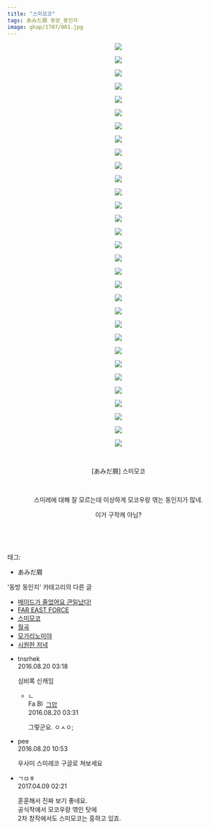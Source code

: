 ```yaml
---
title: "스미모코"
tags: あみだ屑 동방_동인지
image: ghap/1707/001.jpg
---
```

<div class="article">
<p style="text-align: center; clear: none; float: none;"><img src="{{ site.nasurl }}/ghap/1707/001.jpg"/></p>
<p style="text-align: center; clear: none; float: none;"><img src="{{ site.nasurl }}/ghap/1707/002.jpg"/></p>
<p style="text-align: center; clear: none; float: none;"><img src="{{ site.nasurl }}/ghap/1707/003.jpg"/></p>
<p style="text-align: center; clear: none; float: none;"><img src="{{ site.nasurl }}/ghap/1707/004.jpg"/></p>
<p style="text-align: center; clear: none; float: none;"><img src="{{ site.nasurl }}/ghap/1707/005.jpg"/></p>
<p style="text-align: center; clear: none; float: none;"><img src="{{ site.nasurl }}/ghap/1707/006.jpg"/></p>
<p style="text-align: center; clear: none; float: none;"><img src="{{ site.nasurl }}/ghap/1707/007.jpg"/></p>
<p style="text-align: center; clear: none; float: none;"><img src="{{ site.nasurl }}/ghap/1707/008.jpg"/></p>
<p style="text-align: center; clear: none; float: none;"><img src="{{ site.nasurl }}/ghap/1707/009.jpg"/></p>
<p style="text-align: center; clear: none; float: none;"><img src="{{ site.nasurl }}/ghap/1707/010.jpg"/></p>
<p style="text-align: center; clear: none; float: none;"><img src="{{ site.nasurl }}/ghap/1707/011.jpg"/></p>
<p style="text-align: center; clear: none; float: none;"><img src="{{ site.nasurl }}/ghap/1707/012.jpg"/></p>
<p style="text-align: center; clear: none; float: none;"><img src="{{ site.nasurl }}/ghap/1707/013.jpg"/></p>
<p style="text-align: center; clear: none; float: none;"><img src="{{ site.nasurl }}/ghap/1707/014.jpg"/></p>
<p style="text-align: center; clear: none; float: none;"><img src="{{ site.nasurl }}/ghap/1707/015.jpg"/></p>
<p style="text-align: center; clear: none; float: none;"><img src="{{ site.nasurl }}/ghap/1707/016.jpg"/></p>
<p style="text-align: center; clear: none; float: none;"><img src="{{ site.nasurl }}/ghap/1707/017.jpg"/></p>
<p style="text-align: center; clear: none; float: none;"><img src="{{ site.nasurl }}/ghap/1707/018.jpg"/></p>
<p style="text-align: center; clear: none; float: none;"><img src="{{ site.nasurl }}/ghap/1707/019.jpg"/></p>
<p style="text-align: center; clear: none; float: none;"><img src="{{ site.nasurl }}/ghap/1707/020.jpg"/></p>
<p style="text-align: center; clear: none; float: none;"><img src="{{ site.nasurl }}/ghap/1707/021.jpg"/></p>
<p style="text-align: center; clear: none; float: none;"><img src="{{ site.nasurl }}/ghap/1707/022.jpg"/></p>
<p style="text-align: center; clear: none; float: none;"><img src="{{ site.nasurl }}/ghap/1707/023.jpg"/></p>
<p style="text-align: center; clear: none; float: none;"><img src="{{ site.nasurl }}/ghap/1707/024.jpg"/></p>
<p style="text-align: center; clear: none; float: none;"><img src="{{ site.nasurl }}/ghap/1707/025.jpg"/></p>
<p style="text-align: center; clear: none; float: none;"><img src="{{ site.nasurl }}/ghap/1707/026.jpg"/></p>
<p style="text-align: center; clear: none; float: none;"><img src="{{ site.nasurl }}/ghap/1707/027.jpg"/></p>
<p style="text-align: center; clear: none; float: none;"><img src="{{ site.nasurl }}/ghap/1707/028.jpg"/></p>
<p style="text-align: center; clear: none; float: none;"><img src="{{ site.nasurl }}/ghap/1707/029.jpg"/></p>
<p style="text-align: center; clear: none; float: none;"><img src="{{ site.nasurl }}/ghap/1707/030.jpg"/></p>
<p style="text-align: center; clear: none; float: none;"><img src="{{ site.nasurl }}/ghap/1707/031.jpg"/></p>
<p style="text-align: center; clear: none; float: none;"><br/></p>
<p style="text-align: center; clear: none; float: none;">[あみだ屑] 스미모코</p>
<p style="text-align: center; clear: none; float: none;"><br/></p>
<p style="text-align: center; clear: none; float: none;">스미레에 대해 잘 모르는데 이상하게 모코우랑 엮는 동인지가 많네.</p>
<p style="text-align: center; clear: none; float: none;">이거 구작캐 아님?</p>
<p><br/></p>
<p><br/></p>
</div><div class="tagTrail">
<p>태그: </p>
<ul>
<li>あみだ屑</li>
</ul>
</div><div class="another">
<p>'동방 동인지' 카테고리의 다른 글</p>
<ul>
<li><a href="/2016-08-20-ghap_1709">메이드가 줄었어요 큰일났다!</a></li>
<li><a href="/2016-08-20-ghap_1708">FAR EAST FORCE</a></li>
<li><a href="/2016-08-19-ghap_1707">스미모코</a></li>
<li><a href="/2016-08-19-ghap_1706">월곡</a></li>
<li><a href="/2016-08-19-ghap_1705">모가리노미야</a></li>
<li><a href="/2016-08-19-ghap_1704">시원한 저녁</a></li>
</ul>
</div><div class="cb_module cb_fluid">
<div class="cb_wrt cb_profile">
<div class="comment">
<ul>
<li class="cb_thumb_off" id="comment14785800">
<div class="cb_comment_area">
<div class="cb_info_area">
<div class="cb_section">
<span class="cb_nick_name">tnsrhek</span>
</div>
<div class="cb_section">
<span class="cb_date">2016.08.20 03:18 </span>
</div>
</div>
<div class="cb_dsc_comment">
<p class="cb_dsc">
											심비록 신캐임
										</p>
</div>
<ul>
<li class="cb_thumb_off" id="comment14785808">
<span class="cb_bu_subnode">ㄴ</span>
<div class="cb_comment_area">
<div class="cb_info_area">
<div class="cb_section">
<span class="cb_nick_name"><img alt="Favicon of https://ghaptouhou.tistory.com" height="16" onerror="this.onerror=null;this.parentNode.removeChild(this)" src="https://ghaptouhou.tistory.com/favicon.ico" width="16"/> <img alt="BlogIcon" height="16" onerror="this.parentNode.removeChild(this)" src="https://ghaptouhou.tistory.com/index.gif" width="16"/> <a href="https://ghaptouhou.tistory.com" onclick="return openLinkInNewWindow(this)"> 그압</a><span class="tistoryProfileLayerTrigger" onclick='TistoryProfile.show(event, this, {"title":"\uc800\uae30 \uc774\uac70 \ub098\uc911\uc5d0 \uc218\uc815 \uac00\ub2a5\ud558\ub098\uc694","url":"https:\/\/ghap.tistory.com","nickname":"\uadf8\uc555","items":[]}); return false;'></span></span>
</div>
<div class="cb_section">
<span class="cb_date">2016.08.20 03:31 </span>
</div>
</div>
<div class="cb_dsc_comment">
<p class="cb_dsc">
																그렇군요. ㅇㅅㅇ;
															</p>
</div>
</div>
</li>
</ul>
</div></li>
<li class="cb_thumb_off" id="comment14785944">
<div class="cb_comment_area">
<div class="cb_info_area">
<div class="cb_section">
<span class="cb_nick_name">pee</span>
</div>
<div class="cb_section">
<span class="cb_date">2016.08.20 10:53 </span>
</div>
</div>
<div class="cb_dsc_comment">
<p class="cb_dsc">
											우사미 스미레코   구글로 쳐보세요
										</p>
</div>
</div></li>
<li class="cb_thumb_off" id="comment14961011">
<div class="cb_comment_area">
<div class="cb_info_area">
<div class="cb_section">
<span class="cb_nick_name">ㄱㅁㅎ</span>
</div>
<div class="cb_section">
<span class="cb_date">2017.04.09 02:21 </span>
</div>
</div>
<div class="cb_dsc_comment">
<p class="cb_dsc">
											훈훈해서 진짜 보기 좋네요.<br/>
공식작에서 모코우랑 엮인 탓에<br/>
2차 창작에서도 스미모코는 흥하고 있죠.
										</p>
</div>
</div></li>
</ul>
</div>
</div><!-- commentList close -->
</div>
<br/>
<p id="refer"></p>
<br/>
